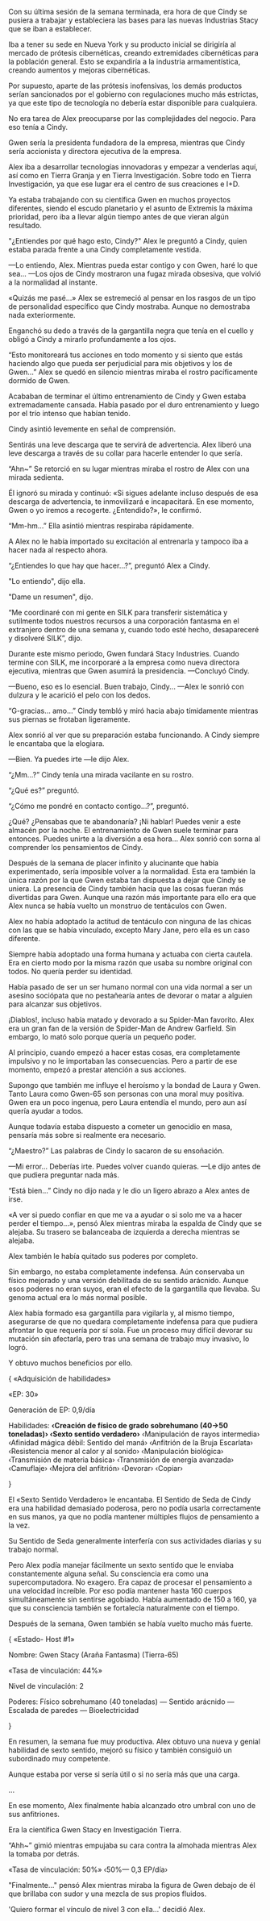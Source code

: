 
Con su última sesión de la semana terminada, era hora de que Cindy se pusiera a trabajar y estableciera las bases para las nuevas Industrias Stacy que se iban a establecer.

Iba a tener su sede en Nueva York y su producto inicial se dirigiría al mercado de prótesis cibernéticas, creando extremidades cibernéticas para la población general. Esto se expandiría a la industria armamentística, creando aumentos y mejoras cibernéticas.

Por supuesto, aparte de las prótesis inofensivas, los demás productos serían sancionados por el gobierno con regulaciones mucho más estrictas, ya que este tipo de tecnología no debería estar disponible para cualquiera.

No era tarea de Alex preocuparse por las complejidades del negocio. Para eso tenía a Cindy.

Gwen sería la presidenta fundadora de la empresa, mientras que Cindy sería accionista y directora ejecutiva de la empresa.

Alex iba a desarrollar tecnologías innovadoras y empezar a venderlas aquí, así como en Tierra Granja y en Tierra Investigación. Sobre todo en Tierra Investigación, ya que ese lugar era el centro de sus creaciones e I+D.

Ya estaba trabajando con su científica Gwen en muchos proyectos diferentes, siendo el escudo planetario y el asunto de Extremis la máxima prioridad, pero iba a llevar algún tiempo antes de que vieran algún resultado.

"¿Entiendes por qué hago esto, Cindy?" Alex le preguntó a Cindy, quien estaba parada frente a una Cindy completamente vestida.

—Lo entiendo, Alex. Mientras pueda estar contigo y con Gwen, haré lo que sea... —Los ojos de Cindy mostraron una fugaz mirada obsesiva, que volvió a la normalidad al instante.

«Quizás me pasé…» Alex se estremeció al pensar en los rasgos de un tipo de personalidad específico que Cindy mostraba. Aunque no demostraba nada exteriormente.

Enganchó su dedo a través de la gargantilla negra que tenía en el cuello y obligó a Cindy a mirarlo profundamente a los ojos.

“Esto monitoreará tus acciones en todo momento y si siento que estás haciendo algo que pueda ser perjudicial para mis objetivos y los de Gwen…” Alex se quedó en silencio mientras miraba el rostro pacíficamente dormido de Gwen.

Acababan de terminar el último entrenamiento de Cindy y Gwen estaba extremadamente cansada. Había pasado por el duro entrenamiento y luego por el trío intenso que habían tenido.

Cindy asintió levemente en señal de comprensión.

Sentirás una leve descarga que te servirá de advertencia. Alex liberó una leve descarga a través de su collar para hacerle entender lo que sería.

“Ahn~” Se retorció en su lugar mientras miraba el rostro de Alex con una mirada sedienta.

Él ignoró su mirada y continuó: «Si sigues adelante incluso después de esa descarga de advertencia, te inmovilizará e incapacitará. En ese momento, Gwen o yo iremos a recogerte. ¿Entendido?», le confirmó.

“Mm-hm…” Ella asintió mientras respiraba rápidamente.

A Alex no le había importado su excitación al entrenarla y tampoco iba a hacer nada al respecto ahora.

“¿Entiendes lo que hay que hacer…?”, preguntó Alex a Cindy.

"Lo entiendo", dijo ella.

"Dame un resumen", dijo.

“Me coordinaré con mi gente en SILK para transferir sistemática y sutilmente todos nuestros recursos a una corporación fantasma en el extranjero dentro de una semana y, cuando todo esté hecho, desapareceré y disolveré SILK”, dijo.

Durante este mismo periodo, Gwen fundará Stacy Industries. Cuando termine con SILK, me incorporaré a la empresa como nueva directora ejecutiva, mientras que Gwen asumirá la presidencia. —Concluyó Cindy.

—Bueno, eso es lo esencial. Buen trabajo, Cindy... —Alex le sonrió con dulzura y le acarició el pelo con los dedos.

“G-gracias… amo…” Cindy tembló y miró hacia abajo tímidamente mientras sus piernas se frotaban ligeramente.

Alex sonrió al ver que su preparación estaba funcionando. A Cindy siempre le encantaba que la elogiara.

—Bien. Ya puedes irte —le dijo Alex.

“¿Mm…?” Cindy tenía una mirada vacilante en su rostro.

“¿Qué es?” preguntó.

“¿Cómo me pondré en contacto contigo…?”, preguntó.

¿Qué? ¿Pensabas que te abandonaría? ¡Ni hablar! Puedes venir a este almacén por la noche. El entrenamiento de Gwen suele terminar para entonces. Puedes unirte a la diversión a esa hora... Alex sonrió con sorna al comprender los pensamientos de Cindy.

Después de la semana de placer infinito y alucinante que había experimentado, sería imposible volver a la normalidad. Esta era también la única razón por la que Gwen estaba tan dispuesta a dejar que Cindy se uniera. La presencia de Cindy también hacía que las cosas fueran más divertidas para Gwen. Aunque una razón más importante para ello era que Alex nunca se había vuelto un monstruo de tentáculos con Gwen.

Alex no había adoptado la actitud de tentáculo con ninguna de las chicas con las que se había vinculado, excepto Mary Jane, pero ella es un caso diferente. 

Siempre había adoptado una forma humana y actuaba con cierta cautela. Era en cierto modo por la misma razón que usaba su nombre original con todos. No quería perder su identidad.

Había pasado de ser un ser humano normal con una vida normal a ser un asesino sociópata que no pestañearía antes de devorar o matar a alguien para alcanzar sus objetivos.

¡Diablos!, incluso había matado y devorado a su Spider-Man favorito. Alex era un gran fan de la versión de Spider-Man de Andrew Garfield. Sin embargo, lo mató solo porque quería un pequeño poder.

Al principio, cuando empezó a hacer estas cosas, era completamente impulsivo y no le importaban las consecuencias. Pero a partir de ese momento, empezó a prestar atención a sus acciones.

Supongo que también me influye el heroísmo y la bondad de Laura y Gwen. Tanto Laura como Gwen-65 son personas con una moral muy positiva. Gwen era un poco ingenua, pero Laura entendía el mundo, pero aun así quería ayudar a todos.

Aunque todavía estaba dispuesto a cometer un genocidio en masa, pensaría más sobre si realmente era necesario.

“¿Maestro?” Las palabras de Cindy lo sacaron de su ensoñación.

—Mi error... Deberías irte. Puedes volver cuando quieras. —Le dijo antes de que pudiera preguntar nada más.

“Está bien…” Cindy no dijo nada y le dio un ligero abrazo a Alex antes de irse.

«A ver si puedo confiar en que me va a ayudar o si solo me va a hacer perder el tiempo...», pensó Alex mientras miraba la espalda de Cindy que se alejaba. Su trasero se balanceaba de izquierda a derecha mientras se alejaba.

Alex también le había quitado sus poderes por completo.

Sin embargo, no estaba completamente indefensa. Aún conservaba un físico mejorado y una versión debilitada de su sentido arácnido. Aunque esos poderes no eran suyos, eran el efecto de la gargantilla que llevaba. Su genoma actual era lo más normal posible.

Alex había formado esa gargantilla para vigilarla y, al mismo tiempo, asegurarse de que no quedara completamente indefensa para que pudiera afrontar lo que requería por sí sola. Fue un proceso muy difícil devorar su mutación sin afectarla, pero tras una semana de trabajo muy invasivo, lo logró.

Y obtuvo muchos beneficios por ello.

{ «Adquisición de habilidades»

«EP: 30»

Generación de EP: 0,9/día

Habilidades: **‹Creación de físico de grado sobrehumano (40->50 toneladas)› ‹Sexto sentido verdadero›** ‹Manipulación de rayos intermedia› ‹Afinidad mágica débil: Sentido del maná› ‹Anfitrión de la Bruja Escarlata› ‹Resistencia menor al calor y al sonido› ‹Manipulación biológica› ‹Transmisión de materia básica› ‹Transmisión de energía avanzada› ‹Camuflaje› ‹Mejora del anfitrión› ‹Devorar› ‹Copiar›

}

El «Sexto Sentido Verdadero» le encantaba. El Sentido de Seda de Cindy era una habilidad demasiado poderosa, pero no podía usarla correctamente en sus manos, ya que no podía mantener múltiples flujos de pensamiento a la vez.

Su Sentido de Seda generalmente interfería con sus actividades diarias y su trabajo normal.

Pero Alex podía manejar fácilmente un sexto sentido que le enviaba constantemente alguna señal. Su consciencia era como una supercomputadora. No exagero. Era capaz de procesar el pensamiento a una velocidad increíble. Por eso podía mantener hasta 160 cuerpos simultáneamente sin sentirse agobiado. Había aumentado de 150 a 160, ya que su consciencia también se fortalecía naturalmente con el tiempo.

Después de la semana, Gwen también se había vuelto mucho más fuerte.

{ «Estado- Host #1»

Nombre: Gwen Stacy (Araña Fantasma) (Tierra-65)

«Tasa de vinculación: 44%»

Nivel de vinculación: 2

Poderes: Físico sobrehumano (40 toneladas) — Sentido arácnido — Escalada de paredes — Bioelectricidad

}

En resumen, la semana fue muy productiva. Alex obtuvo una nueva y genial habilidad de sexto sentido, mejoró su físico y también consiguió un subordinado muy competente.

Aunque estaba por verse si sería útil o si no sería más que una carga.

…

En ese momento, Alex finalmente había alcanzado otro umbral con uno de sus anfitriones.

Era la científica Gwen Stacy en Investigación Tierra.

“Ahh~” gimió mientras empujaba su cara contra la almohada mientras Alex la tomaba por detrás.

«Tasa de vinculación: 50%» ‹50%— 0,3 EP/día›

"Finalmente…" pensó Alex mientras miraba la figura de Gwen debajo de él que brillaba con sudor y una mezcla de sus propios fluidos.

'Quiero formar el vínculo de nivel 3 con ella…' decidió Alex.
